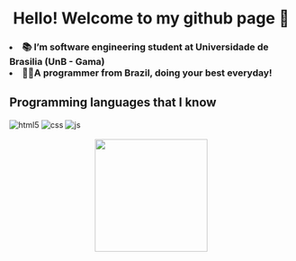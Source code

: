 
<h1 align="center">
    Hello! Welcome to my github page 👋
</h1>
<h3>
<li>📚 I’m software engineering student at Universidade de Brasilia (UnB - Gama)</li>
<li>👨‍💻A programmer from Brazil, doing your best everyday!</li>
</h3>

## Programming languages ​​that I know
<div style="display: inline_block">
  <img align="center" alt="html5" src="https://img.shields.io/badge/C%2B%2B-00599C?style=for-the-badge&logo=c%2B%2B&logoColor=white" />
  <img align="center" alt="css" src="https://img.shields.io/badge/C-00599C?style=for-the-badge&logo=c&logoColor=white" />
  <img align="center" alt="js" src="https://img.shields.io/badge/JavaScript-F7DF1E?style=for-the-badge&logo=javascript&logoColor=black" />
</div><br/>


<div align="center">
  <a href="https://github.com/Jauzimm">
  <img height="200em" src="https://github-readme-stats.vercel.app/api/top-langs/?username=Jauzimm&layout=compact&langs_count=7&theme=react"/>
</div>
